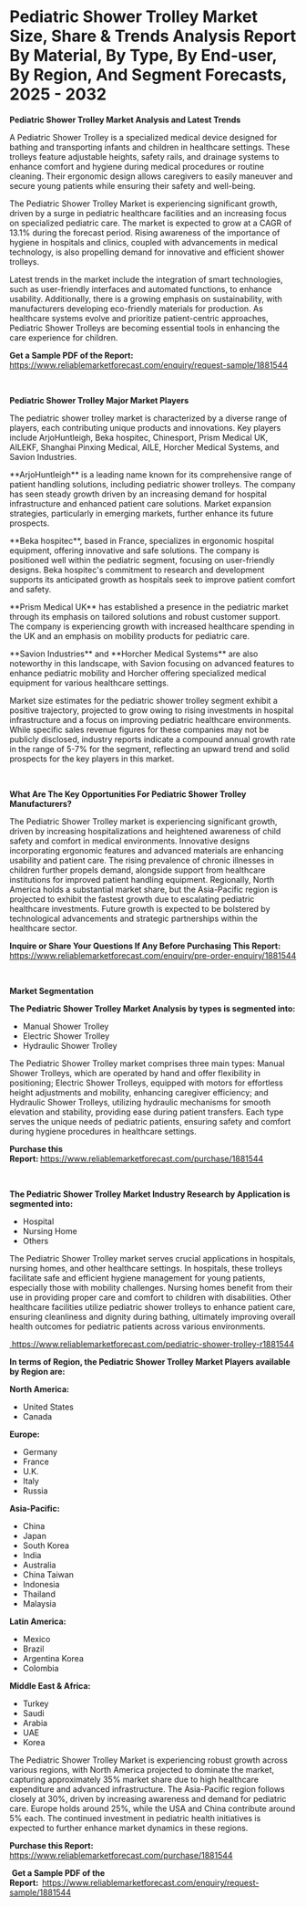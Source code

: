 <p><h1>Pediatric Shower Trolley Market Size, Share & Trends Analysis Report By Material, By Type, By End-user, By Region, And Segment Forecasts, 2025 - 2032</h1></p><p><strong>Pediatric Shower Trolley Market Analysis and Latest Trends</strong></p>
<p><p>A Pediatric Shower Trolley is a specialized medical device designed for bathing and transporting infants and children in healthcare settings. These trolleys feature adjustable heights, safety rails, and drainage systems to enhance comfort and hygiene during medical procedures or routine cleaning. Their ergonomic design allows caregivers to easily maneuver and secure young patients while ensuring their safety and well-being.</p><p>The Pediatric Shower Trolley Market is experiencing significant growth, driven by a surge in pediatric healthcare facilities and an increasing focus on specialized pediatric care. The market is expected to grow at a CAGR of 13.1% during the forecast period. Rising awareness of the importance of hygiene in hospitals and clinics, coupled with advancements in medical technology, is also propelling demand for innovative and efficient shower trolleys.</p><p>Latest trends in the market include the integration of smart technologies, such as user-friendly interfaces and automated functions, to enhance usability. Additionally, there is a growing emphasis on sustainability, with manufacturers developing eco-friendly materials for production. As healthcare systems evolve and prioritize patient-centric approaches, Pediatric Shower Trolleys are becoming essential tools in enhancing the care experience for children.</p></p>
<p><strong>Get a Sample PDF of the Report:&nbsp;</strong> <a href="https://www.reliablemarketforecast.com/enquiry/request-sample/1881544?utm_campaign=2944&utm_medium=2&utm_source=Github&utm_content=ia&utm_term=13042025&utm_id=pediatric-shower-trolley">https://www.reliablemarketforecast.com/enquiry/request-sample/1881544</a></p>
<p>&nbsp;</p>
<p><strong>Pediatric Shower Trolley Major Market Players</strong></p>
<p><p>The pediatric shower trolley market is characterized by a diverse range of players, each contributing unique products and innovations. Key players include ArjoHuntleigh, Beka hospitec, Chinesport, Prism Medical UK, AILEKF, Shanghai Pinxing Medical, AILE, Horcher Medical Systems, and Savion Industries.</p><p>**ArjoHuntleigh** is a leading name known for its comprehensive range of patient handling solutions, including pediatric shower trolleys. The company has seen steady growth driven by an increasing demand for hospital infrastructure and enhanced patient care solutions. Market expansion strategies, particularly in emerging markets, further enhance its future prospects.</p><p>**Beka hospitec**, based in France, specializes in ergonomic hospital equipment, offering innovative and safe solutions. The company is positioned well within the pediatric segment, focusing on user-friendly designs. Beka hospitec's commitment to research and development supports its anticipated growth as hospitals seek to improve patient comfort and safety.</p><p>**Prism Medical UK** has established a presence in the pediatric market through its emphasis on tailored solutions and robust customer support. The company is experiencing growth with increased healthcare spending in the UK and an emphasis on mobility products for pediatric care.</p><p>**Savion Industries** and **Horcher Medical Systems** are also noteworthy in this landscape, with Savion focusing on advanced features to enhance pediatric mobility and Horcher offering specialized medical equipment for various healthcare settings.</p><p>Market size estimates for the pediatric shower trolley segment exhibit a positive trajectory, projected to grow owing to rising investments in hospital infrastructure and a focus on improving pediatric healthcare environments. While specific sales revenue figures for these companies may not be publicly disclosed, industry reports indicate a compound annual growth rate in the range of 5-7% for the segment, reflecting an upward trend and solid prospects for the key players in this market.</p></p>
<p>&nbsp;</p>
<p><strong>What Are The Key Opportunities For Pediatric Shower Trolley Manufacturers?</strong></p>
<p><p>The Pediatric Shower Trolley market is experiencing significant growth, driven by increasing hospitalizations and heightened awareness of child safety and comfort in medical environments. Innovative designs incorporating ergonomic features and advanced materials are enhancing usability and patient care. The rising prevalence of chronic illnesses in children further propels demand, alongside support from healthcare institutions for improved patient handling equipment. Regionally, North America holds a substantial market share, but the Asia-Pacific region is projected to exhibit the fastest growth due to escalating pediatric healthcare investments. Future growth is expected to be bolstered by technological advancements and strategic partnerships within the healthcare sector.</p></p>
<p><strong>Inquire or Share Your Questions If Any Before Purchasing This Report:</strong> <a href="https://www.reliablemarketforecast.com/enquiry/pre-order-enquiry/1881544?utm_campaign=2944&utm_medium=2&utm_source=Github&utm_content=ia&utm_term=13042025&utm_id=pediatric-shower-trolley">https://www.reliablemarketforecast.com/enquiry/pre-order-enquiry/1881544</a></p>
<p>&nbsp;</p>
<p><strong>Market Segmentation</strong></p>
<p><strong>The Pediatric Shower Trolley Market Analysis by types is segmented into:</strong></p>
<p><ul><li>Manual Shower Trolley</li><li>Electric Shower Trolley</li><li>Hydraulic Shower Trolley</li></ul></p>
<p><p>The Pediatric Shower Trolley market comprises three main types: Manual Shower Trolleys, which are operated by hand and offer flexibility in positioning; Electric Shower Trolleys, equipped with motors for effortless height adjustments and mobility, enhancing caregiver efficiency; and Hydraulic Shower Trolleys, utilizing hydraulic mechanisms for smooth elevation and stability, providing ease during patient transfers. Each type serves the unique needs of pediatric patients, ensuring safety and comfort during hygiene procedures in healthcare settings.</p></p>
<p><strong>Purchase this Report:&nbsp;</strong><a href="https://www.reliablemarketforecast.com/purchase/1881544?utm_campaign=2944&utm_medium=2&utm_source=Github&utm_content=ia&utm_term=13042025&utm_id=pediatric-shower-trolley">https://www.reliablemarketforecast.com/purchase/1881544</a></p>
<p>&nbsp;</p>
<p><strong>The Pediatric Shower Trolley Market Industry Research by Application is segmented into:</strong></p>
<p><ul><li>Hospital</li><li>Nursing Home</li><li>Others</li></ul></p>
<p><p>The Pediatric Shower Trolley market serves crucial applications in hospitals, nursing homes, and other healthcare settings. In hospitals, these trolleys facilitate safe and efficient hygiene management for young patients, especially those with mobility challenges. Nursing homes benefit from their use in providing proper care and comfort to children with disabilities. Other healthcare facilities utilize pediatric shower trolleys to enhance patient care, ensuring cleanliness and dignity during bathing, ultimately improving overall health outcomes for pediatric patients across various environments.</p></p>
<p><a href="https://www.reliablemarketforecast.com/pediatric-shower-trolley-r1881544?utm_campaign=2944&utm_medium=2&utm_source=Github&utm_content=ia&utm_term=13042025&utm_id=pediatric-shower-trolley">&nbsp;https://www.reliablemarketforecast.com/pediatric-shower-trolley-r1881544</a></p>
<p><strong>In terms of Region, the Pediatric Shower Trolley Market Players available by Region are:</strong></p>
<p>
    <p> <strong> North America: </strong>
        <ul>
            <li>United States</li>
            <li>Canada</li>
        </ul>
        </p> 
    <p> <strong> Europe: </strong>
        <ul>
            <li>Germany</li>
            <li>France</li>
            <li>U.K.</li>
            <li>Italy</li>
            <li>Russia</li>
        </ul>
        </p> 
    <p> <strong> Asia-Pacific: </strong>
        <ul>
            <li>China</li>
            <li>Japan</li>
            <li>South Korea</li>
            <li>India</li>
            <li>Australia</li>
            <li>China Taiwan</li>
            <li>Indonesia</li>
            <li>Thailand</li>
            <li>Malaysia</li>
        </ul>
        </p> 
    <p> <strong> Latin America: </strong>
        <ul>
            <li>Mexico</li>
            <li>Brazil</li>
            <li>Argentina Korea</li>
            <li>Colombia</li>
        </ul>
        </p> 
    <p> <strong> Middle East & Africa: </strong>
        <ul>
            <li>Turkey</li>
            <li>Saudi</li>
            <li>Arabia</li>
            <li>UAE</li>
            <li>Korea</li>
        </ul>
    </p>
    </p>
<p><p>The Pediatric Shower Trolley Market is experiencing robust growth across various regions, with North America projected to dominate the market, capturing approximately 35% market share due to high healthcare expenditure and advanced infrastructure. The Asia-Pacific region follows closely at 30%, driven by increasing awareness and demand for pediatric care. Europe holds around 25%, while the USA and China contribute around 5% each. The continued investment in pediatric health initiatives is expected to further enhance market dynamics in these regions.</p></p>
<p><strong>Purchase this Report: </strong><a href="https://www.reliablemarketforecast.com/purchase/1881544?utm_campaign=2944&utm_medium=2&utm_source=Github&utm_content=ia&utm_term=13042025&utm_id=pediatric-shower-trolley">https://www.reliablemarketforecast.com/purchase/1881544</a></p>
<p>&nbsp;<strong>Get a Sample PDF of the Report:&nbsp;&nbsp;</strong><a href="https://www.reliablemarketforecast.com/enquiry/request-sample/1881544?utm_campaign=2944&utm_medium=2&utm_source=Github&utm_content=ia&utm_term=13042025&utm_id=pediatric-shower-trolley">https://www.reliablemarketforecast.com/enquiry/request-sample/1881544</a></p>
<p><strong></strong></p>
<p><p></p><p></p><p></p></p>